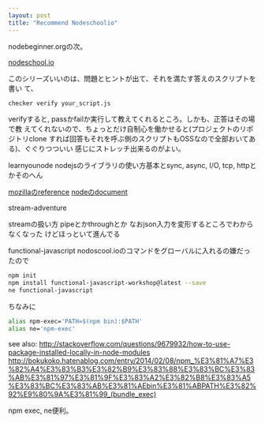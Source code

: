 ```yaml
---
layout: post
title: "Recommend Nodeschoolio"
---
```

nodebeginner.orgの次。

[nodeschool.io](http://nodeschool.io/#)

このシリーズいいのは、問題とヒントが出て、それを満たす答えのスクリプトを書い
て、
```bash
checker verify your_script.js
```
verifyすると, passかfailか実行して教えてくれるところ。しかも、正答はその場で教
えてくれないので、ちょっとだけ自制心を働かせると(プロジェクトのリポジトリclone
すれば回答もそれを呼ぶ側のスクリプトもOSSなので全部おいてある)、ぐぐりつついい
感じにストレッチ出来るのがよい。

learnyounode
nodejsのライブラリの使い方基本とsync, async, I/O, tcp, httpとかそのへん

[mozillaのreference](https://developer.mozilla.org/en-US/docs/Web/JavaScript/Reference/)
[nodeのdocument](http://nodejs.org/api/)

stream-adventure

streamの扱い方 pipeとかthroughとか
なおjson入力を変形するところでわからなくなった けどほっといて進んでる 

functional-javascript
nodoscool.ioのコマンドをグローバルに入れるの嫌だったので

```bash
npm init
npm install functional-javascript-workshop@latest --save
ne functional-javascript
```

ちなみに
```bash
alias npm-exec='PATH=$(npm bin):$PATH'
alias ne='npm-exec'
```
see also:
http://stackoverflow.com/questions/9679932/how-to-use-package-installed-locally-in-node-modules
http://bokukoko.hatenablog.com/entry/2014/02/08/npm_%E3%81%A7%E3%82%A4%E3%83%B3%E3%82%B9%E3%83%88%E3%83%BC%E3%83%AB%E3%81%97%E3%81%9F%E3%83%A2%E3%82%B8%E3%83%A5%E3%83%BC%E3%83%AB%E3%81%AEbin%E3%81%ABPATH%E3%82%92%E9%80%9A%E3%81%99_(bundle_exec)

npm exec, ne便利。
